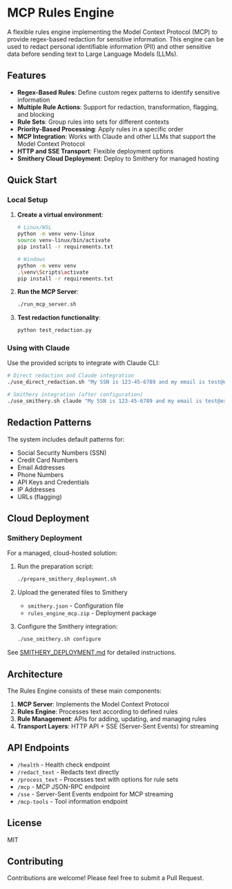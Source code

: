 # MCP Rules Engine

A flexible rules engine implementing the Model Context Protocol (MCP) to provide regex-based redaction for sensitive information. This engine can be used to redact personal identifiable information (PII) and other sensitive data before sending text to Large Language Models (LLMs).

## Features

- **Regex-Based Rules**: Define custom regex patterns to identify sensitive information
- **Multiple Rule Actions**: Support for redaction, transformation, flagging, and blocking
- **Rule Sets**: Group rules into sets for different contexts
- **Priority-Based Processing**: Apply rules in a specific order
- **MCP Integration**: Works with Claude and other LLMs that support the Model Context Protocol
- **HTTP and SSE Transport**: Flexible deployment options
- **Smithery Cloud Deployment**: Deploy to Smithery for managed hosting

## Quick Start

### Local Setup

1. **Create a virtual environment**:
   ```bash
   # Linux/WSL
   python -m venv venv-linux
   source venv-linux/bin/activate
   pip install -r requirements.txt
   
   # Windows
   python -m venv venv
   .\venv\Scripts\activate
   pip install -r requirements.txt
   ```

2. **Run the MCP Server**:
   ```bash
   ./run_mcp_server.sh
   ```

3. **Test redaction functionality**:
   ```bash
   python test_redaction.py
   ```

### Using with Claude

Use the provided scripts to integrate with Claude CLI:

```bash
# Direct redaction and Claude integration
./use_direct_redaction.sh "My SSN is 123-45-6789 and my email is test@example.com"

# Smithery integration (after configuration)
./use_smithery.sh claude "My SSN is 123-45-6789 and my email is test@example.com"
```

## Redaction Patterns

The system includes default patterns for:

- Social Security Numbers (SSN)
- Credit Card Numbers
- Email Addresses
- Phone Numbers
- API Keys and Credentials
- IP Addresses
- URLs (flagging)

## Cloud Deployment

### Smithery Deployment

For a managed, cloud-hosted solution:

1. Run the preparation script:
   ```bash
   ./prepare_smithery_deployment.sh
   ```

2. Upload the generated files to Smithery
   - `smithery.json` - Configuration file
   - `rules_engine_mcp.zip` - Deployment package

3. Configure the Smithery integration:
   ```bash
   ./use_smithery.sh configure
   ```

See [SMITHERY_DEPLOYMENT.md](SMITHERY_DEPLOYMENT.md) for detailed instructions.

## Architecture

The Rules Engine consists of these main components:

1. **MCP Server**: Implements the Model Context Protocol
2. **Rules Engine**: Processes text according to defined rules
3. **Rule Management**: APIs for adding, updating, and managing rules
4. **Transport Layers**: HTTP API + SSE (Server-Sent Events) for streaming

## API Endpoints

- `/health` - Health check endpoint
- `/redact_text` - Redacts text directly
- `/process_text` - Processes text with options for rule sets
- `/mcp` - MCP JSON-RPC endpoint
- `/sse` - Server-Sent Events endpoint for MCP streaming
- `/mcp-tools` - Tool information endpoint

## License

MIT

## Contributing

Contributions are welcome! Please feel free to submit a Pull Request.